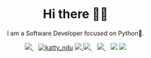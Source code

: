 <h1 align='center'>Hi there 👋🏾</h1>
<p align='center'>I am a Software Developer focused on Python🐍. </p>
<p align='center'>
<a href="https://twitter.com/katty_ndu">
  <img src="https://img.shields.io/badge/twitter-%231DA1F2.svg?&style=for-the-badge&logo=twitter&logoColor=white" />
</a>&nbsp;&nbsp;
<a href="https://instagram.com/katty_ndu" target="blank">
   <img src="https://img.shields.io/badge/Instagram%20-%23E4405F.svg?&style=for-the-badge&logo=Instagram&logoColor=white" alt="katty_ndu"/></a> 
 <a href="mailto:nduikenna@gmail.com">
   <img src="https://img.shields.io/badge/email me-%23D14836.svg?&style=for-the-badge&logo=gmail&logoColor=white" />
  <a href="https://www.linkedin.com/in/">
   <img src="https://img.shields.io/badge/linkedin-%230077B5.svg?&style=for-the-badge&logo=linkedin&logoColor=white" />
 </a>&nbsp;&nbsp;
 <a href="http://wa.me/2349078537488?text=Hello Katty Ndu">
   <img src="https://img.shields.io/badge/whatsapp-%34B7F1.svg?&style=for-the-badge&logo=whatsapp&logoColor=white" />
 </a>&nbsp;&nbsp;
 <!-- <a href="https://stackoverflow.com/users/19289667/kattyndu?tab=profile" target="blank"><img align="top" src="https://img.shields.io/badge/StackOverflow%20-%23323330.svg?&style=for-the-badge&logo=StackOverflow&logoColor=orange" alt="kattyndu"/></a> -->
 <img src="https://gpvc.arturio.dev/kattyndu" />
 <img src="https://gpvc.arturio.dev/kattyndu" />
 </p>


<!-- <img src="https://github-readme-stats.vercel.app/api?username=kattyndu&&show_icons=true&title_color=ffffff&icon_color=bb2acf&text_color=daf7dc&bg_color=191919">-->
<!--
<p align='center'>
  <a href="https://stackoverflow.com/users/19289667/kattyndu">
  <img src="https://img.shields.io/stackexchange/stackoverow/r/19289667?style=for-the-badgefl" />
</a>&nbsp;&nbsp;
</p>
-->
<!--
</p>
<p align='center'>
<a href="https://stackoverflow.com/users/19289667/kattyndu"><img src="https://stackoverflow.com/users/flair/19289667.png" width="208" height="58" alt="profile for kattyndu at Stack Overflow, Q&amp;A for professional and enthusiast programmers" title="profile for kattyndu at Stack Overflow, Q&amp;A for professional and enthusiast programmers"></a>&nbsp;&nbsp;
</p>
-->
